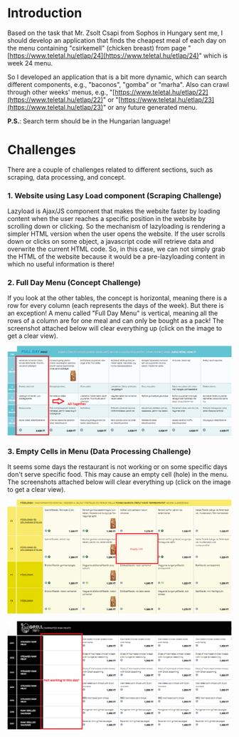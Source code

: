 # Introduction
Based on the task that Mr. Zsolt Csapi from Sophos in Hungary sent me, I should develop an application that finds the cheapest meal of each day on the menu containing "csirkemell" (chicken breast) from page "[https://www.teletal.hu/etlap/24](https://www.teletal.hu/etlap/24)" which is week 24 menu.

So I developed an application that is a bit more dynamic, which can search different components, e.g., "baconos", "gomba" or "marha". Also can crawl through other weeks' menus, e.g., "[https://www.teletal.hu/etlap/22](https://www.teletal.hu/etlap/22)" or "[https://www.teletal.hu/etlap/23](https://www.teletal.hu/etlap/23)" or any future generated menu.

**P.S.**: Search term should be in the Hungarian language!

# Challenges
There are a couple of challenges related to different sections, such as scraping, data processing, and concept.

### 1. Website using Lasy Load component (Scraping Challenge)
Lazyload is Ajax/JS component that makes the website faster by loading content when the user reaches a specific position in the website by scrolling down or clicking. So the mechanism of lazyloading is rendering a simpler HTML version when the user opens the website. If the user scrolls down or clicks on some object, a javascript code will retrieve data and overwrite the current HTML code. So, in this case, we can not simply grab the HTML of the website because it would be a pre-lazyloading content in which no useful information is there!

### 2. Full Day Menu (Concept Challenge)
If you look at the other tables, the concept is horizontal, meaning there is a row for every column (each represents the days of the week). But there is an exception! A menu called "Full Day Menu" is vertical, meaning all the rows of a column are for one meal and can only be bought as a pack! The screenshot attached below will clear everything up (click on the image to get a clear view).

![Full Day Menu](https://github.com/hmadadian/sophos/blob/main/doc-image/Challenge-2.png?raw=true)

### 3. Empty Cells in Menu (Data Processing Challenge)
It seems some days the restaurant is not working or on some specific days don't serve specific food. This may cause an empty cell (hole) in the menu. The screenshots attached below will clear everything up (click on the image to get a clear view).

![enter image description here](https://github.com/hmadadian/sophos/blob/main/doc-image/Challenge-3-1.png?raw=true)

![enter image description here](https://github.com/hmadadian/sophos/blob/main/doc-image/Challenge-3-2.png?raw=true)
